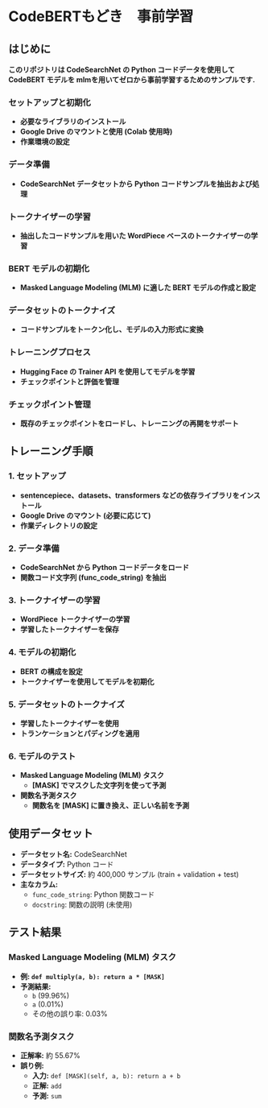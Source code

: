 # **CodeBERTもどき　事前学習**

## **はじめに**

**このリポジトリは CodeSearchNet の Python コードデータを使用して CodeBERT モデルを mlmを用いてゼロから事前学習するためのサンプルです.**

### **セットアップと初期化**

- **必要なライブラリのインストール**
- **Google Drive のマウントと使用 (Colab 使用時)**
- **作業環境の設定**

### **データ準備**

- **CodeSearchNet データセットから Python コードサンプルを抽出および処理**

### **トークナイザーの学習**

- **抽出したコードサンプルを用いた WordPiece ベースのトークナイザーの学習**

### **BERT モデルの初期化**

- **Masked Language Modeling (MLM) に適した BERT モデルの作成と設定**

### **データセットのトークナイズ**

- **コードサンプルをトークン化し、モデルの入力形式に変換**

### **トレーニングプロセス**

- **Hugging Face の Trainer API を使用してモデルを学習**
- **チェックポイントと評価を管理**

### **チェックポイント管理**

- **既存のチェックポイントをロードし、トレーニングの再開をサポート**

## **トレーニング手順**

### **1. セットアップ**

- **sentencepiece、datasets、transformers などの依存ライブラリをインストール**
- **Google Drive のマウント (必要に応じて)**
- **作業ディレクトリの設定**

### **2. データ準備**

- **CodeSearchNet から Python コードデータをロード**
- **関数コード文字列 (func_code_string) を抽出**

### **3. トークナイザーの学習**

- **WordPiece トークナイザーの学習**
- **学習したトークナイザーを保存**

### **4. モデルの初期化**

- **BERT の構成を設定**
- **トークナイザーを使用してモデルを初期化**

### **5. データセットのトークナイズ**

- **学習したトークナイザーを使用**
- **トランケーションとパディングを適用**

### **6. モデルのテスト**

- **Masked Language Modeling (MLM) タスク**
  - **[MASK] でマスクした文字列を使って予測**
- **関数名予測タスク**
  - **関数名を [MASK] に置き換え、正しい名前を予測**

## **使用データセット**

- **データセット名:** CodeSearchNet
- **データタイプ:** Python コード
- **データセットサイズ:** 約 400,000 サンプル (train + validation + test)
- **主なカラム:**
  - `func_code_string`: Python 関数コード
  - `docstring`: 関数の説明 (未使用)

## **テスト結果**

### **Masked Language Modeling (MLM) タスク**

- **例: `def multiply(a, b): return a * [MASK]`**
- **予測結果:**
  - `b` (99.96%)
  - `a` (0.01%)
  - その他の誤り率: 0.03%

### **関数名予測タスク**

- **正解率:** 約 55.67%
- **誤り例:**
  - **入力:** `def [MASK](self, a, b): return a + b`
  - **正解:** `add`
  - **予測:** `sum`


